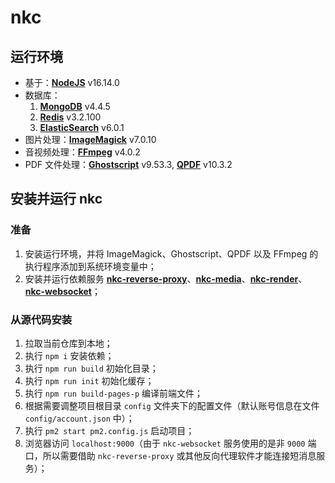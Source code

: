 # nkc

## 运行环境

- 基于：**[NodeJS](https://nodejs.org)** v16.14.0 
- 数据库：
    1. **[MongoDB](https://www.mongodb.com)** v4.4.5
    2. **[Redis](https://redis.io/)** v3.2.100
    3. **[ElasticSearch](https://elastic.co)** v6.0.1
- 图片处理：**[ImageMagick](https://www.imagemagick.org)** v7.0.10
- 音视频处理：**[FFmpeg](https://www.ffmpeg.org/)** v4.0.2
- PDF 文件处理：**[Ghostscript](https://www.ghostscript.com/)** v9.53.3, **[QPDF](https://qpdf.sourceforge.io/)** v10.3.2


## 安装并运行 nkc
### 准备
1. 安装运行环境，并将 ImageMagick、Ghostscript、QPDF 以及 FFmpeg 的执行程序添加到系统环境变量中；
2. 安装并运行依赖服务 **[nkc-reverse-proxy](https://github.com/kccd/nkc-reverse-proxy)**、**[nkc-media](https://github.com/kccd/nkc-media)**、**[nkc-render](https://github.com/kccd/nkc-render)**、**[nkc-websocket](https://github.com/kccd/nkc-websocket)**；

### 从源代码安装
1. 拉取当前仓库到本地；
2. 执行 `npm i` 安装依赖；
3. 执行 `npm run build` 初始化目录；
4. 执行 `npm run init` 初始化缓存；
5. 执行 `npm run build-pages-p` 编译前端文件；
6. 根据需要调整项目根目录 `config` 文件夹下的配置文件（默认账号信息在文件 `config/account.json` 中）；
7. 执行 `pm2 start pm2.config.js` 启动项目；
8. 浏览器访问 `localhost:9000`（由于 `nkc-websocket` 服务使用的是非 `9000` 端口，所以需要借助 `nkc-reverse-proxy` 或其他反向代理软件才能连接短消息服务）；
